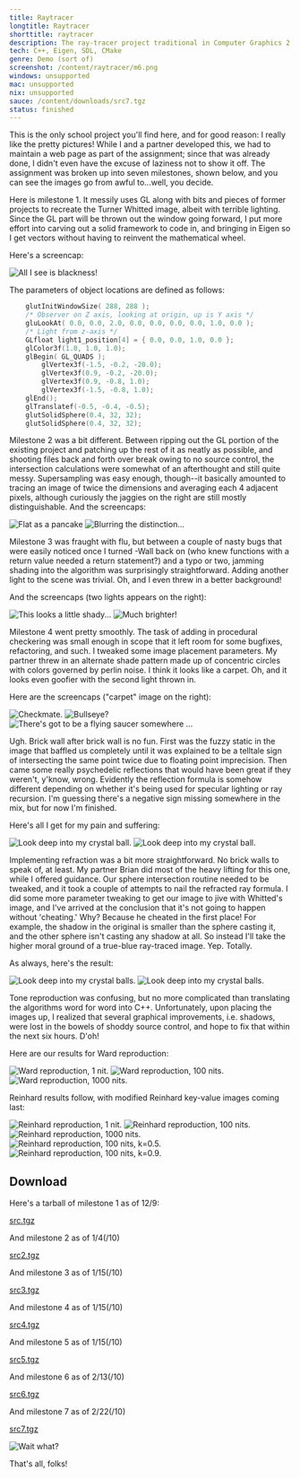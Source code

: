 ```yaml
---
title: Raytracer
longtitle: Raytracer
shorttitle: raytracer
description: The ray-tracer project traditional in Computer Graphics 2
tech: C++, Eigen, SDL, CMake
genre: Demo (sort of)
screenshot: /content/raytracer/m6.png
windows: unsupported
mac: unsupported
nix: unsupported
sauce: /content/downloads/src7.tgz
status: finished
--- 
```


This is the only school project you'll find here, and for good reason: I really like the pretty pictures! While I and a partner developed this, we had to maintain a web page as part of the assignment; since that was already done, I didn't even have the excuse of laziness not to show it off. The assignment was broken up into seven milestones, shown below, and you can see the images go from awful to...well, you decide.

Here is milestone 1. It messily uses GL along with bits and pieces of former projects to recreate the Turner Whitted image, albeit with terrible lighting. Since the GL part will be thrown out the window going forward, I put more effort into carving out a solid framework to code in, and bringing in Eigen so I get vectors without having to reinvent the mathematical wheel.

Here's a screencap:

![All I see is blackness!](/content/raytracer/m1.png)

The parameters of object locations are defined as follows:

```c
    glutInitWindowSize( 288, 288 );
    /* Observer on Z axis, looking at origin, up is Y axis */
    gluLookAt( 0.0, 0.0, 2.0, 0.0, 0.0, 0.0, 0.0, 1.0, 0.0 );
    /* Light from z-axis */
    GLfloat light1_position[4] = { 0.0, 0.0, 1.0, 0.0 };
    glColor3f(1.0, 1.0, 1.0);
    glBegin( GL_QUADS );
        glVertex3f(-1.5, -0.2, -20.0);
        glVertex3f(0.9, -0.2, -20.0);
        glVertex3f(0.9, -0.8, 1.0);
        glVertex3f(-1.5, -0.8, 1.0);
    glEnd();
    glTranslatef(-0.5, -0.4, -0.5);
    glutSolidSphere(0.4, 32, 32);
    glutSolidSphere(0.4, 32, 32);
```

Milestone 2 was a bit different. Between ripping out the GL portion of the existing project and patching up the rest of it as neatly as possible, and shooting files back and forth over break owing to no source control, the intersection calculations were somewhat of an afterthought and still quite messy. Supersampling was easy enough, though--it basically amounted to tracing an image of twice the dimensions and averaging each 4 adjacent pixels, although curiously the jaggies on the right are still mostly distinguishable.
And the screencaps:

![Flat as a pancake](/content/raytracer/m2.png)
![Blurring the distinction...](/content/raytracer/m2-ss.png)

Milestone 3 was fraught with flu, but between a couple of nasty bugs that were easily noticed once I turned -Wall back on (who knew functions with a return value needed a return statement?) and a typo or two, jamming shading into the algorithm was surprisingly straightforward. Adding another light to the scene was trivial. Oh, and I even threw in a better background!

And the screencaps (two lights appears on the right):

![This looks a little shady...](/content/raytracer/m3.png)
![Much brighter!](/content/raytracer/m3-ml.png)

Milestone 4 went pretty smoothly. The task of adding in procedural checkering was small enough in scope that it left room for some bugfixes, refactoring, and such. I tweaked some image placement parameters. My partner threw in an alternate shade pattern made up of concentric circles with colors governed by perlin noise. I think it looks like a carpet. Oh, and it looks even goofier with the second light thrown in.

Here are the screencaps ("carpet" image on the right):

![Checkmate.](/content/raytracer/m4.bmp)
![Bullseye?](/content/raytracer/m4-carpet.bmp)
![There's got to be a flying saucer somewhere ...](/content/raytracer/m4-supergoofy.bmp)

Ugh. Brick wall after brick wall is no fun. First was the fuzzy static in the image that baffled us completely until it was explained to be a telltale sign of intersecting the same point twice due to floating point imprecision. Then came some really psychedelic reflections that would have been great if they weren't, y'know, wrong. Evidently the reflection formula is somehow different depending on whether it's being used for specular lighting or ray recursion. I'm guessing there's a negative sign missing somewhere in the mix, but for now I'm finished.

Here's all I get for my pain and suffering:

![Look deep into my crystal ball.](/content/raytracer/m5.bmp)
![Look deep into my crystal ball.](/content/raytracer/m5.bmp)

Implementing refraction was a bit more straightforward. No brick walls to speak of, at least. My partner Brian did most of the heavy lifting for this one, while I offered guidance. Our sphere intersection routine needed to be tweaked, and it took a couple of attempts to nail the refracted ray formula. I did some more parameter tweaking to get our image to jive with Whitted's image, and I've arrived at the conclusion that it's not going to happen without 'cheating.' Why? Because he cheated in the first place! For example, the shadow in the original is smaller than the sphere casting it, and the other sphere isn't casting any shadow at all. So instead I'll take the higher moral ground of a true-blue ray-traced image. Yep. Totally.

As always, here's the result:

![Look deep into my crystal balls.](/content/raytracer/m6.png)
![Look deep into my crystal balls.](/content/raytracer/m6.png)

Tone reproduction was confusing, but no more complicated than translating the algorithms word for word into C++. Unfortunately, upon placing the images up, I realized that several graphical improvements, i.e. shadows, were lost in the bowels of shoddy source control, and hope to fix that within the next six hours. D'oh!

Here are our results for Ward reproduction: 

![Ward reproduction, 1 nit.](/content/raytracer/w1.bmp)
![Ward reproduction, 100 nits.](/content/raytracer/w100.bmp)
![Ward reproduction, 1000 nits.](/content/raytracer/w1000.bmp)

Reinhard results follow, with modified Reinhard key-value images coming last:

![Reinhard reproduction, 1 nit.](/content/raytracer/r1.bmp)
![Reinhard reproduction, 100 nits.](/content/raytracer/r100.bmp)
![Reinhard reproduction, 1000 nits.](/content/raytracer/r1000.bmp)
![Reinhard reproduction, 100 nits, k=0.5.](/content/raytracer/r100-k0.5.bmp)
![Reinhard reproduction, 100 nits, k=0.9.](/content/raytracer/r100-k0.9.bmp)

## Download 

Here's a tarball of milestone 1 as of 12/9: 

[src.tgz](/downloadssrc.tgz)

And milestone 2 as of 1/4(/10)

[src2.tgz](/downloads/src2.tgz)

And milestone 3 as of 1/15(/10)

[src3.tgz](/downloads/src3.tgz)

And milestone 4 as of 1/15(/10)

[src4.tgz](/downloads/src4.tgz)

And milestone 5 as of 1/15(/10)

[src5.tgz](/downloads/src5.tgz)

And milestone 6 as of 2/13(/10)

[src6.tgz](/downloads/src6.tgz)

And milestone 7 as of 2/22(/10)

[src7.tgz](/content/downloads/src7.tgz)

![Wait what?](/content/raytracer/wtf.png)

That's all, folks!


